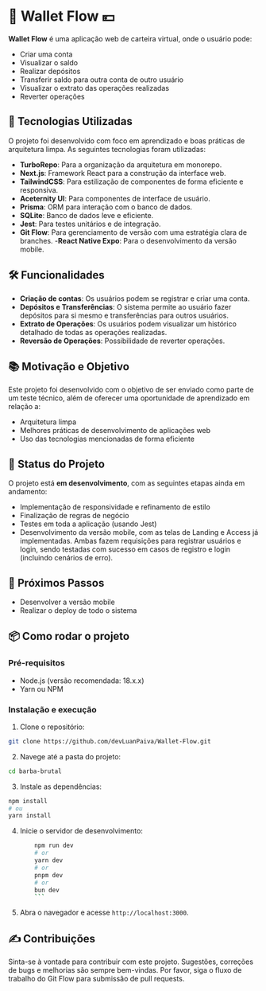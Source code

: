 # 🤑 Wallet Flow 💴

**Wallet Flow** é uma aplicação web de carteira virtual, onde o usuário pode:

- Criar uma conta
- Visualizar o saldo
- Realizar depósitos
- Transferir saldo para outra conta de outro usuário
- Visualizar o extrato das operações realizadas
- Reverter operações

## 🚀 Tecnologias Utilizadas

O projeto foi desenvolvido com foco em aprendizado e boas práticas de arquitetura limpa. As seguintes tecnologias foram utilizadas:

- **TurboRepo**: Para a organização da arquitetura em monorepo.
- **Next.js**: Framework React para a construção da interface web.
- **TailwindCSS**: Para estilização de componentes de forma eficiente e responsiva.
- **Aceternity UI**: Para componentes de interface de usuário.
- **Prisma**: ORM para interação com o banco de dados.
- **SQLite**: Banco de dados leve e eficiente.
- **Jest**: Para testes unitários e de integração.
- **Git Flow**: Para gerenciamento de versão com uma estratégia clara de branches.
-**React Native Expo**: Para o desenvolvimento da versão mobile.

## 🛠️ Funcionalidades

- **Criação de contas**: Os usuários podem se registrar e criar uma conta.
- **Depósitos e Transferências**: O sistema permite ao usuário fazer depósitos para si mesmo e transferências para outros usuários.
- **Extrato de Operações**: Os usuários podem visualizar um histórico detalhado de todas as operações realizadas.
- **Reversão de Operações**: Possibilidade de reverter operações.

## 📚 Motivação e Objetivo

Este projeto foi desenvolvido com o objetivo de ser enviado como parte de um teste técnico, além de oferecer uma oportunidade de aprendizado em relação a:

- Arquitetura limpa
- Melhores práticas de desenvolvimento de aplicações web
- Uso das tecnologias mencionadas de forma eficiente

## 🚧 Status do Projeto

O projeto está **em desenvolvimento**, com as seguintes etapas ainda em andamento:
- Implementação de responsividade e refinamento de estilo
- Finalização de regras de negócio
- Testes em toda a aplicação (usando Jest)
- Desenvolvimento da versão mobile, com as telas de Landing e Access já implementadas. Ambas fazem requisições para registrar usuários e login, sendo testadas com sucesso em casos de registro e login (incluindo cenários de erro).

## 🧩 Próximos Passos
- Desenvolver a versão mobile
- Realizar o deploy de todo o sistema

## 📦 Como rodar o projeto

### Pré-requisitos

- Node.js (versão recomendada: 18.x.x)
- Yarn ou NPM

### Instalação e execução
1. Clone o repositório:
```sh
git clone https://github.com/devLuanPaiva/Wallet-Flow.git
```
2. Navege até a pasta do projeto:
```sh
cd barba-brutal
```
3. Instale as dependências:
```bash
npm install
# ou 
yarn install
```
4. Inicie o servidor de desenvolvimento:

    ```bash
        npm run dev
        # or
        yarn dev
        # or
        pnpm dev
        # or
        bun dev
        ```
5. Abra o navegador e acesse `http://localhost:3000`.

## ✍️ Contribuições
Sinta-se à vontade para contribuir com este projeto. Sugestões, correções de bugs e melhorias são sempre bem-vindas. Por favor, siga o fluxo de trabalho do Git Flow para submissão de pull requests.
